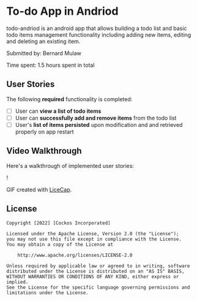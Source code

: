 # To-do App in Andriod

todo-andriod is an android app that allows building a todo list and basic todo items management functionality including adding new items, editing and deleting an existing item.

Submitted by: Bernard Mulaw

Time spent: 1.5 hours spent in total

## User Stories

The following **required** functionality is completed:

* [ ] User can **view a list of todo items**
* [ ] User can **successfully add and remove items** from the todo list
* [ ] User's **list of items persisted** upon modification and and retrieved properly on app restart

## Video Walkthrough

Here's a walkthrough of implemented user stories:

! [](final_demo.gif)
<!-- <img src='http://i.imgur.com/gallery/ZiA1E59.gif' title='Video Walkthrough' width='' alt='Video Walkthrough' /> -->
<!-- <blockquote class="imgur-embed-pub" lang="en" data-id="a/ZiA1E59"  ><a href="//imgur.com/a/ZiA1E59">demo on to-do android app</a></blockquote><script async src="//s.imgur.com/min/embed.js" charset="utf-8"></script> -->

GIF created with [LiceCap](http://www.cockos.com/licecap/).

## License

    Copyright [2022] [Cockos Incorporated]

    Licensed under the Apache License, Version 2.0 (the "License");
    you may not use this file except in compliance with the License.
    You may obtain a copy of the License at

        http://www.apache.org/licenses/LICENSE-2.0

    Unless required by applicable law or agreed to in writing, software
    distributed under the License is distributed on an "AS IS" BASIS,
    WITHOUT WARRANTIES OR CONDITIONS OF ANY KIND, either express or implied.
    See the License for the specific language governing permissions and
    limitations under the License.
